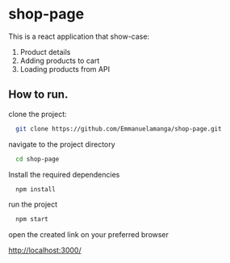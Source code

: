 # shop-page

This is a react application that show-case:
1. Product details
2. Adding products to cart
3. Loading products from API

## How to run.

clone the project:
```sh
  git clone https://github.com/Emmanuelamanga/shop-page.git
```
navigate to the project directory
```sh
  cd shop-page
```
Install the required dependencies 
```sh
  npm install
```
run the project 
```sh
  npm start
```

open the created link on your preferred browser

[http://localhost:3000/](http://localhost:3000/)
